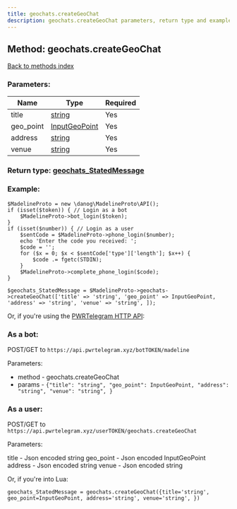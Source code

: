 ```yaml
---
title: geochats.createGeoChat
description: geochats.createGeoChat parameters, return type and example
---
```

## Method: geochats.createGeoChat  
[Back to methods index](index.md)


### Parameters:

| Name     |    Type       | Required |
|----------|---------------|----------|
|title|[string](../types/string.md) | Yes|
|geo\_point|[InputGeoPoint](../types/InputGeoPoint.md) | Yes|
|address|[string](../types/string.md) | Yes|
|venue|[string](../types/string.md) | Yes|


### Return type: [geochats\_StatedMessage](../types/geochats_StatedMessage.md)

### Example:


```
$MadelineProto = new \danog\MadelineProto\API();
if (isset($token)) { // Login as a bot
    $MadelineProto->bot_login($token);
}
if (isset($number)) { // Login as a user
    $sentCode = $MadelineProto->phone_login($number);
    echo 'Enter the code you received: ';
    $code = '';
    for ($x = 0; $x < $sentCode['type']['length']; $x++) {
        $code .= fgetc(STDIN);
    }
    $MadelineProto->complete_phone_login($code);
}

$geochats_StatedMessage = $MadelineProto->geochats->createGeoChat(['title' => 'string', 'geo_point' => InputGeoPoint, 'address' => 'string', 'venue' => 'string', ]);
```

Or, if you're using the [PWRTelegram HTTP API](https://pwrtelegram.xyz):

### As a bot:

POST/GET to `https://api.pwrtelegram.xyz/botTOKEN/madeline`

Parameters:

* method - geochats.createGeoChat
* params - `{"title": "string", "geo_point": InputGeoPoint, "address": "string", "venue": "string", }`



### As a user:

POST/GET to `https://api.pwrtelegram.xyz/userTOKEN/geochats.createGeoChat`

Parameters:

title - Json encoded string
geo_point - Json encoded InputGeoPoint
address - Json encoded string
venue - Json encoded string



Or, if you're into Lua:

```
geochats_StatedMessage = geochats.createGeoChat({title='string', geo_point=InputGeoPoint, address='string', venue='string', })
```

